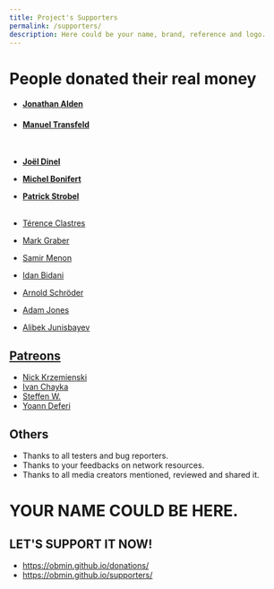 ```yaml
---
title: Project's Supporters
permalink: /supporters/
description: Here could be your name, brand, reference and logo.
---
```


# People donated their **real money**

* #### [Jonathan Alden](https://obmin.github.io/donations/)
* #### [Manuel Transfeld](https://obmin.github.io/donations/)
<br>


* **[Joël Dinel](https://obmin.github.io/donations/)**
* **[Michel Bonifert](https://obmin.github.io/donations/)**
* **[Patrick Strobel](https://obmin.github.io/donations/)**
<br><br>


* [Térence Clastres](https://github.com/terencode)
* [Mark Graber](https://obmin.github.io/donations/)
* [Samir Menon](https://obmin.github.io/donations/)
* [Idan Bidani](https://obmin.github.io/donations/)
* [Arnold Schröder](https://obmin.github.io/donations/)
* [Adam Jones](https://obmin.github.io/donations/)
* [Alibek Junisbayev](https://obmin.github.io/donations/)

## [Patreons](https://www.patreon.com/konkor)

* [Nick Krzemienski](https://github.com/krzemienski)
* [Ivan Chayka](https://vk.com/anaumynaugames)
* [Steffen W.](https://www.patreon.com/user/creators?u=7405409)
* [Yoann Deferi](https://obmin.github.io/donations/)


## Others

* Thanks to all testers and bug reporters.
* Thanks to your feedbacks on network resources.
* Thanks to all media creators mentioned, reviewed and shared it.


# YOUR NAME COULD BE HERE.
## LET'S SUPPORT IT NOW!

* https://obmin.github.io/donations/
* https://obmin.github.io/supporters/
